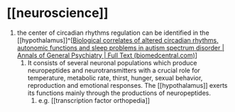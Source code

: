 

# [[neuroscience]]
1. the center of circadian rhythms regulation can be identified in the [[hypothalamus]]^[[Biological correlates of altered circadian rhythms, autonomic functions and sleep problems in autism spectrum disorder | Annals of General Psychiatry | Full Text (biomedcentral.com)](https://annals-general-psychiatry.biomedcentral.com/articles/10.1186/s12991-022-00390-6#Sec1)]
	1. It consists of several neuronal populations which produce neuropeptides and neurotransmitters with a crucial role for temperature, metabolic rate, thirst, hunger, sexual behavior, reproduction and emotional responses. The [[hypothalamus]] exerts its functions mainly through the productions of neuropeptides.
		1. e.g. [[transcription factor orthopedia]]